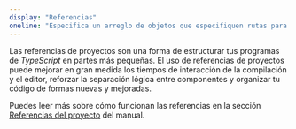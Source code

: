 ```yaml
---
display: "Referencias"
oneline: "Especifica un arreglo de objetos que especifiquen rutas para proyectos. Usado en referencias de proyectos."
---
```


Las referencias de proyectos son una forma de estructurar tus programas de *TypeScript* en partes más pequeñas.
El uso de referencias de proyectos puede mejorar en gran medida los tiempos de interacción de la compilación y el editor, reforzar la separación lógica entre componentes y organizar tu código de formas nuevas y mejoradas.

Puedes leer más sobre cómo funcionan las referencias en la sección [Referencias del proyecto](/docs/handbook/project-reference.html) del manual.
